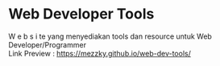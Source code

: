 # Web Developer Tools
W e b s i te yang menyediakan tools dan resource untuk Web Developer/Programmer <br>
Link Preview : https://mezzky.github.io/web-dev-tools/
